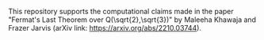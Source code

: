 This repository supports the computational claims 
made in the paper "Fermat's Last Theorem over Q(\sqrt{2},\sqrt{3})" 
by Maleeha Khawaja and Frazer Jarvis (arXiv link: https://arxiv.org/abs/2210.03744).
